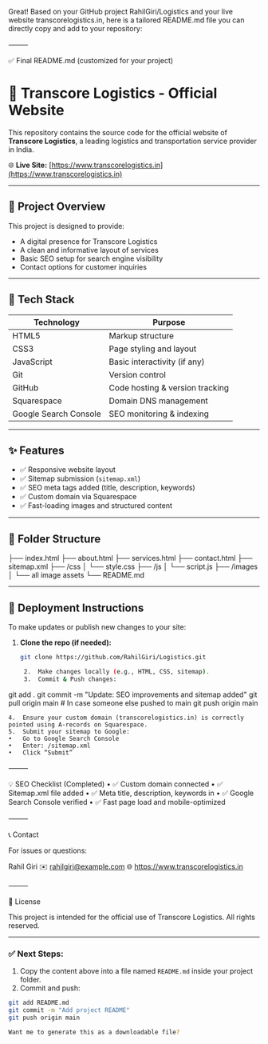 Great! Based on your GitHub project RahilGiri/Logistics and your live website transcorelogistics.in, here is a tailored README.md file you can directly copy and add to your repository:

⸻

✅ Final README.md (customized for your project)

# 🚛 Transcore Logistics - Official Website

This repository contains the source code for the official website of **Transcore Logistics**, a leading logistics and transportation service provider in India.

🌐 **Live Site:** [https://www.transcorelogistics.in](https://www.transcorelogistics.in)

---

## 📌 Project Overview

This project is designed to provide:

- A digital presence for Transcore Logistics
- A clean and informative layout of services
- Basic SEO setup for search engine visibility
- Contact options for customer inquiries

---

## 🧰 Tech Stack

| Technology | Purpose                         |
|------------|---------------------------------|
| HTML5      | Markup structure                |
| CSS3       | Page styling and layout         |
| JavaScript | Basic interactivity (if any)    |
| Git        | Version control                 |
| GitHub     | Code hosting & version tracking |
| Squarespace| Domain DNS management           |
| Google Search Console | SEO monitoring & indexing |

---

## ✨ Features

- ✅ Responsive website layout
- ✅ Sitemap submission (`sitemap.xml`)
- ✅ SEO meta tags added (title, description, keywords)
- ✅ Custom domain via Squarespace
- ✅ Fast-loading images and structured content

---

## 📁 Folder Structure

├── index.html
├── about.html
├── services.html
├── contact.html
├── sitemap.xml
├── /css
│   └── style.css
├── /js
│   └── script.js
├── /images
│   └── all image assets
└── README.md

---

## 🚀 Deployment Instructions

To make updates or publish new changes to your site:

1. **Clone the repo (if needed):**
   ```bash
   git clone https://github.com/RahilGiri/Logistics.git

	2.	Make changes locally (e.g., HTML, CSS, sitemap).
	3.	Commit & Push changes:

git add .
git commit -m "Update: SEO improvements and sitemap added"
git pull origin main   # In case someone else pushed to main
git push origin main


	4.	Ensure your custom domain (transcorelogistics.in) is correctly pointed using A-records on Squarespace.
	5.	Submit your sitemap to Google:
	•	Go to Google Search Console
	•	Enter: /sitemap.xml
	•	Click “Submit”

⸻

💡 SEO Checklist (Completed)
	•	✅ Custom domain connected
	•	✅ Sitemap.xml file added
	•	✅ Meta title, description, keywords in <head>
	•	✅ Google Search Console verified
	•	✅ Fast page load and mobile-optimized

⸻

📞 Contact

For issues or questions:

Rahil Giri
✉️ rahilgiri@example.com
🌐 https://www.transcorelogistics.in

⸻

📄 License

This project is intended for the official use of Transcore Logistics. All rights reserved.

---

### ✅ Next Steps:

1. Copy the content above into a file named `README.md` inside your project folder.
2. Commit and push:
```bash
git add README.md
git commit -m "Add project README"
git push origin main

Want me to generate this as a downloadable file?
